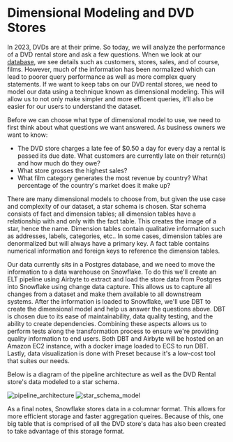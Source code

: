 # Dimensional Modeling and DVD Stores

In 2023, DVDs are at their prime. So today, we will analyze the performance of a DVD rental store and ask a few questions. When we look at our [database](https://github.com/jhill00/DataEng_DVDRentals/blob/main/database/dvdrental-ER_diragram-original.pdf), we see details such as customers, stores, sales, and of course, films. However, much of the information has been normalized which can lead to poorer query performance as well as more complex query statements. If we want to keep tabs on our DVD rental stores, we need to model our data using a technique known as dimensional modeling. This will allow us to not only make simpler and more efficent queries, it'll also be easier for our users to understand the dataset.

Before we can choose what type of dimensional model to use, we need to first think about what questions we want answered. As business owners we want to know:
- The DVD store charges a late fee of $0.50 a day for every day a rental is passed its due date. What customers are currently late on their return(s) and how much do they owe?
- What store grosses the highest sales?
- What film category generates the most revenue by country? What percentage of the country's market does it make up?

There are many dimensional models to choose from, but given the use case and complexity of our dataset, a star schema is chosen. Star schema consists of fact and dimension tables; all dimension tables have a relationship with and only with the fact table. This creates the image of a star, hence the name. Dimension tables contain qualitative information such as addresses, labels, categories, etc.. In some cases, dimension tables are denormalized but will always have a primary key. A fact table contains numerical information and foreign keys to reference the dimension tables.

Our data currently sits in a Postgres database, and we need to move the information to a data warehouse on Snowflake. To do this we'll create an ELT pipeline using Airbyte to extract and load the store data from Postgres into Snowflake using change data capture. This allows us to capture all changes from a dataset and make them available to all downstream systems. After the information is loaded to Snowflake, we'll use DBT to create the dimensional model and help us answer the questions above. DBT is chosen due to its ease of maintainability, data quality testing, and the ability to create dependencies. Combining these aspects allows us to perform tests along the transformation process to ensure we're providing quality information to end users. Both DBT and Airbyte will be hosted on an Amazon EC2 instance, with a docker image loaded to ECS to run DBT. Lastly, data visualization is done with Preset because it's a low-cost tool that suites our needs.

Below is a diagram of the pipeline architecture as well as the DVD Rental store's data modeled to a star schema.

![pipeline_architecture](https://github.com/jhill00/DataEng_DVDRentals/blob/main/architecture/pipeline_architecture.png)
![star_schema_model](https://github.com/jhill00/DataEng_DVDRentals/blob/main/architecture/ER_Diagram-dvd_rentals.png)

As a final notes, Snowflake stores data in a columnar format. This allows for more efficient storage and faster aggregation queires. Because of this, one big table that is comprised of all the DVD store's data has also been created to take advantage of this storage format.